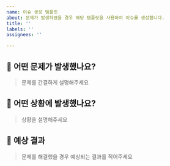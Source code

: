 ```yaml
---
name: 이슈 생성 템플릿
about: 문제가 발생하였을 경우 해당 템플릿을 사용하여 이슈를 생성합니다.
title: ''
labels: ''
assignees: ''

---
```


## 📝 어떤 문제가 발생했나요?
> 문제를 간결하게 설명해주세요

## 📢 어떤 상황에 발생했나요?
> 상황을 설명해주세요

## 💊 예상 결과
> 문제를 해결했을 경우 예상되는 결과를 적어주세요
